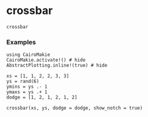 # crossbar

```@docs
crossbar
```

### Examples

```@example
using CairoMakie
CairoMakie.activate!() # hide
AbstractPlotting.inline!(true) # hide

xs = [1, 1, 2, 2, 3, 3]
ys = rand(6)
ymins = ys .- 1
ymaxs = ys .+ 1
dodge = [1, 2, 1, 2, 1, 2]

crossbar(xs, ys, dodge = dodge, show_notch = true)
```
